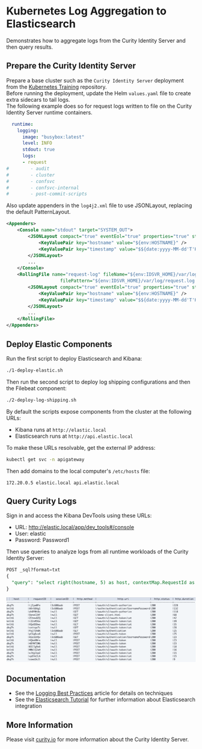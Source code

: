 # Kubernetes Log Aggregation to Elasticsearch

Demonstrates how to aggregate logs from the Curity Identity Server and then query results.

## Prepare the Curity Identity Server

Prepare a base cluster such as the `Curity Identity Server` deployment from the [Kubernetes Training](https://github.com/curityio/kubernetes-quick-start) repository.\
Before running the deployment, update the Helm `values.yaml` file to create extra sidecars to tail logs.\
The following example does so for request logs written to file on the Curity Identity Server runtime containers.

```yaml
  runtime:
    logging:
      image: "busybox:latest"
      level: INFO
      stdout: true
      logs:
      - request
#        - audit
#        - cluster
#        - confsvc
#        - confsvc-internal
#        - post-commit-scripts
```

Also update appenders in the `log4j2.xml` file to use JSONLayout, replacing the default PatternLayout.

```xml
<Appenders>
    <Console name="stdout" target="SYSTEM_OUT">
        <JSONLayout compact="true" eventEol="true" properties="true" stacktraceAsString="true">
            <KeyValuePair key="hostname" value="${env:HOSTNAME}" />
            <KeyValuePair key="timestamp" value="$${date:yyyy-MM-dd'T'HH:mm:ss.SSSZ}" />
        </JSONLayout>
        ...
    </Console>
    <RollingFile name="request-log" fileName="${env:IDSVR_HOME}/var/log/request.log"
                    filePattern="${env:IDSVR_HOME}/var/log/request.log.%i.gz">
        <JSONLayout compact="true" eventEol="true" properties="true" stacktraceAsString="true">
            <KeyValuePair key="hostname" value="${env:HOSTNAME}" />
            <KeyValuePair key="timestamp" value="$${date:yyyy-MM-dd'T'HH:mm:ss.SSSZ}" />
        </JSONLayout>
        ...
    </RollingFile>
</Appenders>
```

## Deploy Elastic Components

Run the first script to deploy Elasticsearch and Kibana:

```bash
./1-deploy-elastic.sh
```

Then run the second script to deploy log shipping configurations and then the Filebeat component:

```bash
./2-deploy-log-shipping.sh
```

By default the scripts expose components from the cluster at the following URLs:

- Kibana runs at `http://elastic.local`
- Elasticsearch runs at `http://api.elastic.local`

To make these URLs resolvable, get the external IP address:

```bash
kubectl get svc -n apigateway
```

Then add domains to the local computer's `/etc/hosts` file:

```text
172.20.0.5 elastic.local api.elastic.local
```

## Query Curity Logs

Sign in and access the Kibana DevTools using these URLs:

- URL: http://elastic.local/app/dev_tools#/console
- User: elastic
- Password: Password1

Then use queries to analyze logs from all runtime workloads of the Curity Identity Server:

```sql
POST _sql?format=txt
{
  "query": "select right(hostname, 5) as host, contextMap.RequestId as requestID, contextMap.SessionId as sessionID, http.method, http.uri, http.status, http.duration from \"curityrequest*\" order by http.duration desc limit 20"
}
```

![Initial Query](/images/example-query.png)

## Documentation

- See the [Logging Best Practices](https://curity.io/resources/learn/logging-best-practices) article for details on techniques
- See the [Elasticsearch Tutorial](https://curity.io/resources/learn/log-to-elasticsearch) for further information about Elasticsearch integration

## More Information

Please visit [curity.io](https://curity.io/) for more information about the Curity Identity Server.
